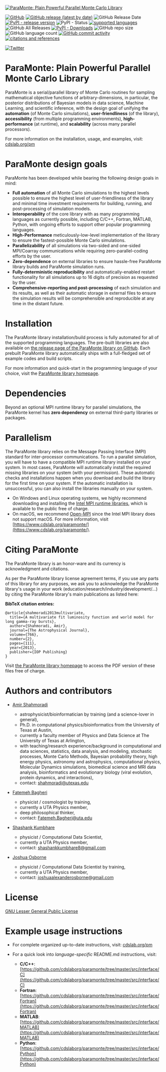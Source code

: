 [![ParaMonte: Plain Powerful Parallel Monte Carlo Library](https://www.cdslab.org/paramonte/images/paramonte.png)](https://www.cdslab.org/paramonte)  
  
[![GitHub](https://img.shields.io/github/license/cdslaborg/paramonte?color=orange&style=flat-square)](https://github.com/cdslaborg/paramonte/blob/master/LICENSE) 
[![GitHub release (latest by date)](https://img.shields.io/github/v/release/cdslaborg/paramonte?color=orange&label=kernel%20release&style=flat-square)](https://github.com/cdslaborg/paramonte/releases) 
![GitHub Release Date](https://img.shields.io/github/release-date/cdslaborg/paramonte?color=orange&style=flat-square) 
[![PyPI - release version](https://img.shields.io/pypi/v/paramonte?color=orange&label=pypi%20release&style=flat-square)](https://pypi.org/project/paramonte/) 
![PyPI - Status](https://img.shields.io/pypi/status/paramonte?style=flat-square) 
[![supported languages](https://img.shields.io/badge/interface-C%20%2F%20C%2B%2B%20%2F%20Fortran%20%2F%20MATLAB%20%2F%20Python-brightgreen?style=flat-square)](https://github.com/cdslaborg/paramonte/tree/master/src/interface) 
![GitHub All Releases](https://img.shields.io/github/downloads/cdslaborg/paramonte/total?color=brightgreen&label=kernel%20downloads&style=flat-square) 
[![PyPI - Downloads](https://img.shields.io/pypi/dm/paramonte?color=brightgreen&label=pypi%20downloads&style=flat-square)](https://pypi.org/project/paramonte/) 
![GitHub repo size](https://img.shields.io/github/repo-size/cdslaborg/paramonte?style=flat-square) 
![GitHub language count](https://img.shields.io/github/languages/count/cdslaborg/paramonte?style=flat-square) 
[![GitHub commit activity](https://img.shields.io/github/commit-activity/y/cdslaborg/paramonte?style=flat-square)](https://github.com/cdslaborg/paramonte/graphs/contributors) 
[![citations and references](https://img.shields.io/badge/reference-%20%09arXiv%3A1209.4647-blueviolet?style=flat-square)](https://www.cdslab.org/paramonte/notes/overview/preface/#how-to-acknowledge-the-use-of-the-paramonte-library-in-your-work)  

[![Twitter](https://img.shields.io/twitter/url?style=social&url=https%3A%2F%2Fgithub.com%2Fcdslaborg%2Fparamonte)](https://twitter.com/intent/tweet?text=ParaMonte%20-%20Plain%20Powerfull%20Parallel%20Monte%20Carlo%20Library:&url=https%3A%2F%2Fgithub.com%2Fcdslaborg%2Fparamonte)
  
ParaMonte: Plain Powerful Parallel Monte Carlo Library
======================================================
  
ParaMonte is a serial/parallel library of Monte Carlo routines for sampling mathematical objective functions of arbitrary-dimensions, in particular, the posterior distributions of Bayesian models in data science, Machine Learning, and scientific inference, with the design goal of unifying the **automation** (of Monte Carlo simulations), **user-friendliness** (of the library), **accessibility** (from multiple programming environments), **high-performance** (at runtime), and **scalability** (across many parallel processors).  

For more information on the installation, usage, and examples, visit: [cdslab.org/pm](https://www.cdslab.org/paramonte)  

ParaMonte design goals  
======================  

ParaMonte has been developed while bearing the following design goals in mind:  

-  **Full automation** of all Monte Carlo simulations to the highest levels possible to ensure the highest level of user-friendliness of the library and minimal time investment requirements for building, running, and post-processing of simulation models.  
-  **Interoperability** of the core library with as many programming languages as currently possible, including C/C++, Fortran, MATLAB, Python, with ongoing efforts to support other popular programming languages.  
-  **High-Performance** meticulously-low-level implementation of the library to ensure the fastest-possible Monte Carlo simulations.  
-  **Parallelizability** of all simulations via two-sided and one-sided MPI/Coarray communications while requiring zero-parallel-coding efforts by the user.  
-  **Zero-dependence** on external libraries to ensure hassle-free ParaMonte library builds and ParaMonte simulation runs.  
-  **Fully-deterministic reproducibility** and automatically-enabled restart functionality for all simulations up to 16 digits of precision as requested by the user.  
-  **Comprehensive-reporting and post-processing** of each simulation and its results, as well as their automatic storage in external files to ensure the simulation results will be comprehensible and reproducible at any time in the distant future.  

Installation  
============  

The ParaMonte library installation/build process is fully automated for all of the supported programming languages. The pre-built libraries are also available on [the release page of the ParaMonte library on GitHub](https://github.com/cdslaborg/paramonte/releases). Each prebuilt ParaMonte library automatically ships with a full-fledged set of example codes and build scripts.  

For more information and quick-start in the programming language of your choice, visit the [ParaMonte library homepage](https://www.cdslab.org/paramonte).  

Dependencies  
============  

Beyond an optional MPI runtime library for parallel simulations, the ParaMonte kernel has **zero dependency** on external third-party libraries or packages.  

Parallelism  
===========  

The ParaMonte library relies on the Message Passing Interface (MPI) standard for inter-processor communications. To run a parallel simulation, you will have to have a compatible MPI runtime library installed on your system. In most cases, ParaMonte will automatically install the required missing libraries on your system (with your permission). These automatic checks and installations happen when you download and build the library for the first time on your system. If the automatic installation is unsuccessful, you can also install the libraries manually on your system.  
+   On Windows and Linux operating systems, we highly recommend downloading and installing the [Intel MPI runtime libraries](https://software.intel.com/en-us/mpi-library), which is available to the public free of charge.  
+   On macOS, we recommend [Open-MPI](https://www.open-mpi.org/) since the Intel MPI library does not support macOS. For more information, visit [https://www.cdslab.org/paramonte/](https://www.cdslab.org/paramonte/).  

Citing ParaMonte  
================  

The ParaMonte library is an honor-ware and its currency is acknowledgment and citations.  
  
As per the ParaMonte library license agreement terms, if you use any parts of this library for any purposes, we ask you to acknowledge the ParaMonte library's usage in your work (education/research/industry/development/...) by citing the ParaMonte library's main publications as listed here:  
  
**BibTeX citation entries:**  
  
    @article{shahmoradi2013multivariate,  
      title={A multivariate fit luminosity function and world model for long gamma-ray bursts},  
      author={Shahmoradi, Amir},  
      journal={The Astrophysical Journal},  
      volume={766},  
      number={2},  
      pages={111},  
      year={2013},  
      publisher={IOP Publishing}  
    }  
  
Visit [the ParaMonte library homepage](https://www.cdslab.org/paramonte/notes/overview/preface/#how-to-acknowledge-the-use-of-the-paramonte-library-in-your-work) to access the PDF version of these files free of charge.  

Authors and contributors  
========================  

+   [Amir Shahmoradi](https://www.cdslab.org/people/#amir-shahmoradi)  
    +   astrophysicist/bioinformatician by training (and a science-lover in general),  
    +   Ph.D. in computational physics/bioinformatics from the University of Texas at Austin,  
    +   currently a faculty member of Physics and Data Science at The University of Texas at Arlington,  
    +   with teaching/research experience/background in computational and data sciences, statistics, data analysis, and modeling, stochastic processes, Monte Carlo Methods, Bayesian probability theory, high energy physics, astronomy and astrophysics, computational physics, Molecular Dynamics simulations, biomedical science and MRI data analysis, bioinformatics and evolutionary biology (viral evolution, protein dynamics, and interactions),  
    +   contact: [shahmoradi@utexas.edu](mailto:"shahmoradi@utexas.edu")  

+   [Fatemeh Bagheri](https://www.linkedin.com/in/fbagheri)  
    +   physicist / cosmologist by training,  
    +   currently a UTA Physics member,  
    +   deep philosophical thinker,  
    +   contact: [Fatemeh.Bagheri@uta.edu](mailto:"Fatemeh.Bagheri@uta.edu")  

+   [Shashank Kumbhare](https://www.cdslab.org/people/#shashank-kumbhare)  
    +   physicist / Computational Data Scientist,  
    +   currently a UTA Physics member,  
    +   contact: [shashankkumbhare8@gmail.com](mailto:"shashankkumbhare8@gmail.com")  

+   [Joshua Osborne](https://www.cdslab.org/people/#joshua-alexander-osborne)  
    +   physicist / Computational Data Scientist by training,  
    +   currently a UTA Physics member,  
    +   contact: [joshuaalexanderosborne@gmail.com](mailto:"joshuaalexanderosborne@gmail.com")  

License  
=======  
  
[GNU Lesser General Public License](https://github.com/cdslaborg/paramonte/blob/master/LICENSE)  
  
Example usage instructions  
==========================  

+   For complete organized up-to-date instructions, visit: [cdslab.org/pm](https://www.cdslab.org/paramonte)  

+   For a quick look into *language-specific* README.md instructions, visit:  
    +   **C/C++**: [https://github.com/cdslaborg/paramonte/tree/master/src/interface/C](https://github.com/cdslaborg/paramonte/tree/master/src/interface/C)  
    +   **Fortran**: [https://github.com/cdslaborg/paramonte/tree/master/src/interface/Fortran](https://github.com/cdslaborg/paramonte/tree/master/src/interface/Fortran)  
    +   **MATLAB**: [https://github.com/cdslaborg/paramonte/tree/master/src/interface/MATLAB](https://github.com/cdslaborg/paramonte/tree/master/src/interface/MATLAB)  
    +   **Python**: [https://github.com/cdslaborg/paramonte/tree/master/src/interface/Python](https://github.com/cdslaborg/paramonte/tree/master/src/interface/Python)  

